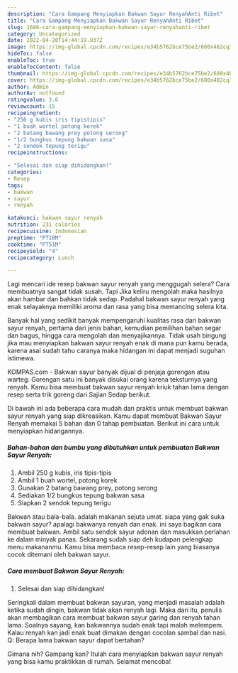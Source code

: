 ```yaml
---
description: "Cara Gampang Menyiapkan Bakwan Sayur RenyahAnti Ribet"
title: "Cara Gampang Menyiapkan Bakwan Sayur RenyahAnti Ribet"
slug: 1686-cara-gampang-menyiapkan-bakwan-sayur-renyahanti-ribet
category: Uncategorized
date: 2022-04-20T14:44:19.937Z
image: https://img-global.cpcdn.com/recipes/e34b5762bce75be2/680x482cq70/bakwan-sayur-renyah-foto-resep-utama.jpg
hideToc: false
enableToc: true
enableTocContent: false
thumbnail: https://img-global.cpcdn.com/recipes/e34b5762bce75be2/680x482cq70/bakwan-sayur-renyah-foto-resep-utama.jpg
cover: https://img-global.cpcdn.com/recipes/e34b5762bce75be2/680x482cq70/bakwan-sayur-renyah-foto-resep-utama.jpg
author: Admin
authorAv: notfound
ratingvalue: 3.6
reviewcount: 15
recipeingredient:
- "250 g kubis iris tipistipis"
- "1 buah wortel potong korek"
- "2 batang bawang prey potong serong"
- "1/2 bungkus tepung bakwan sasa"
- "2 sendok tepung terigu"
recipeinstructions:

- "Selesai dan siap dihidangkan!"
categories:
- Resep
tags:
- bakwan
- sayur
- renyah

katakunci: bakwan sayur renyah 
nutrition: 231 calories
recipecuisine: Indonesian
preptime: "PT18M"
cooktime: "PT51M"
recipeyield: "4"
recipecategory: Lunch

---
```



Lagi mencari ide resep bakwan sayur renyah yang menggugah selera? Cara membuatnya sangat tidak susah. Tapi Jika keliru mengolah maka hasilnya akan hambar dan bahkan tidak sedap. Padahal bakwan sayur renyah yang enak selayaknya memiliki aroma dan rasa yang bisa memancing selera kita.


Banyak hal yang sedikit banyak mempengaruhi kualitas rasa dari bakwan sayur renyah, pertama dari jenis bahan, kemudian pemilihan bahan segar dan bagus, hingga cara mengolah dan menyajikannya. Tidak usah bingung jika mau menyiapkan bakwan sayur renyah enak di mana pun kamu berada, karena asal sudah tahu caranya maka hidangan ini dapat menjadi suguhan istimewa.

KOMPAS.com - Bakwan sayur banyak dijual di penjaja gorengan atau warteg. Gorengan satu ini banyak disukai orang karena teksturnya yang renyah. Kamu bisa membuat bakwan sayur renyah kriuk tahan lama dengan resep serta trik goreng dari Sajian Sedap berikut.


Di bawah ini ada beberapa cara mudah dan praktis untuk membuat bakwan sayur renyah yang siap dikreasikan. Kamu dapat membuat Bakwan Sayur Renyah memakai 5 bahan dan 0 tahap pembuatan. Berikut ini cara untuk menyiapkan hidangannya.

<!--inarticleads1-->

##### Bahan-bahan dan bumbu yang dibutuhkan untuk pembuatan Bakwan Sayur Renyah:

1. Ambil 250 g kubis, iris tipis-tipis
1. Ambil 1 buah wortel, potong korek
1. Gunakan 2 batang bawang prey, potong serong
1. Sediakan 1/2 bungkus tepung bakwan sasa
1. Siapkan 2 sendok tepung terigu


Bakwan atau bala-bala. adalah makanan sejuta umat. siapa yang gak suka bakwan sayur? apalagi bakwanya renyah dan enak. ini saya bagikan cara membuat bakwan. Ambil satu sendok sayur adonan dan masukkan perlahan ke dalam minyak panas. Sekarang sudah siap deh kudapan pelengkap menu makananmu. Kamu bisa membaca resep-resep lain yang biasanya cocok ditemani oleh bakwan sayur. 

<!--inarticleads2-->

##### Cara membuat Bakwan Sayur Renyah:


1. Selesai dan siap dihidangkan!

Seringkali dalam membuat bakwan sayuran, yang menjadi masalah adalah ketika sudah dingin, bakwan tidak akan renyah lagi. Maka dari itu, penulis akan membagikan cara membuat bakwan sayur garing dan renyah tahan lama. Soalnya sayang, kan bakwannya sudah enak tapi malah melempem. Kalau renyah kan jadi enak buat dimakan dengan cocolan sambal dan nasi. Q: Berapa lama bakwan sayur dapat bertahan? 

Gimana nih? Gampang kan? Itulah cara menyiapkan bakwan sayur renyah yang bisa kamu praktikkan di rumah. Selamat mencoba!
